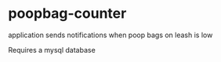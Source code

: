 # poopbag-counter
application sends notifications when poop bags on leash is low
 
Requires a mysql database